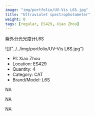 ```yaml
---
image: "img/portfolio/UV-Vis L6S.jpg"
title: "Ultraviolet spectrophotometer"
weight: 0
tags: [regular, ES429, Xiao Zhou]
---
```


紫外分光光度计L6S

<!--more-->

![]("../../img/portfolio/UV-Vis L6S.jpg")

- PI: Xiao Zhou
- Location: ES429
- Quantity: 4
- Category: CAT
- Brand/Model: L6S

NA

NA

NA
